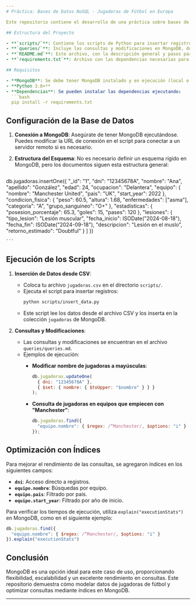 ```yaml
---
# Práctica: Bases de Datos NoSQL - Jugadoras de Fútbol en Europa

Este repositorio contiene el desarrollo de una práctica sobre bases de datos NoSQL. La base de datos seleccionada es **MongoDB**, y el objetivo es modelar, insertar y consultar información sobre jugadoras de fútbol en Europa. Este ejercicio permite explorar el uso de MongoDB para almacenar datos semi-estructurados de manera eficiente.

## Estructura del Proyecto

- **`scripts/`**: Contiene los scripts de Python para insertar registros desde un archivo CSV en MongoDB.
- **`queries/`**: Incluye las consultas y modificaciones en MongoDB, documentadas y explicadas.
- **`README.md`**: Este archivo, con la descripción general y pasos para ejecutar el proyecto.
- **`requirements.txt`**: Archivo con las dependencias necesarias para el entorno Python.

## Requisitos

- **MongoDB**: Se debe tener MongoDB instalado y en ejecución (local o en servidor).
- **Python 3.8+**
- **Dependencias**: Se pueden instalar las dependencias ejecutando:
  ```bash
  pip install -r requirements.txt
  ```

## Configuración de la Base de Datos

1. **Conexión a MongoDB**: Asegúrate de tener MongoDB ejecutándose. Puedes modificar la URL de conexión en el script para conectar a un servidor remoto si es necesario.
   
2. **Estructura del Esquema**: No es necesario definir un esquema rígido en MongoDB, pero los documentos siguen esta estructura general:
    ```javascript
  db.jugadoras.insertOne({
    "_id": "1",
    "dni": "12345678A",
    "nombre": "Ana",
    "apellido": "González",
    "edad": 24,
    "ocupacion": "Delantera",
    "equipo": {
      "nombre": "Manchester United",
      "pais": "UK",
      "start_year": 2022
    },
    "condicion_fisica": {
      "peso": 60.5,
      "altura": 1.68,
      "enfermedades": ["asma"],
      "categoria": "A",
      "grupo_sanguineo": "O+"
    },
    "estadisticas": {
      "posesion_porcentaje": 65.3,
      "goles": 15,
      "pases": 120
    },
    "lesiones":
      {
        "tipo_lesion": "Lesión muscular",
        "fecha_inicio": ISODate("2024-08-18"),
        "fecha_fin": ISODate("2024-09-18"),
        "descripcion": "Lesión en el muslo",
        "retorno_estimado": "Doubtful"
        }
      ]
    })

    ```

## Ejecución de los Scripts

1. **Inserción de Datos desde CSV**:
   - Coloca tu archivo `jugadoras.csv` en el directorio `scripts/`.
   - Ejecuta el script para insertar registros:
     ```bash
     python scripts/insert_data.py
     ```
   - Este script lee los datos desde el archivo CSV y los inserta en la colección `jugadoras` de MongoDB.

2. **Consultas y Modificaciones**:
   - Las consultas y modificaciones se encuentran en el archivo `queries/queries.md`.
   - Ejemplos de ejecución:
     - **Modificar nombre de jugadoras a mayúsculas**:
       ```javascript
       db.jugadoras.updateOne(
         { dni: "12345678A" },
         { $set: { nombre: { $toUpper: "$nombre" } } }
       );
       ```

     - **Consulta de jugadoras en equipos que empiecen con "Manchester"**:
       ```javascript
       db.jugadoras.find({
         "equipo.nombre": { $regex: /^Manchester/, $options: "i" }
       });
       ```

## Optimización con Índices

Para mejorar el rendimiento de las consultas, se agregaron índices en los siguientes campos:
- **`dni`**: Acceso directo a registros.
- **`equipo.nombre`**: Búsquedas por equipo.
- **`equipo.pais`**: Filtrado por país.
- **`equipo.start_year`**: Filtrado por año de inicio.

Para verificar los tiempos de ejecución, utiliza `explain("executionStats")` en MongoDB, como en el siguiente ejemplo:

```javascript
db.jugadoras.find({
  "equipo.nombre": { $regex: /^Manchester/, $options: "i" }
}).explain("executionStats")
```

## Conclusión

MongoDB es una opción ideal para este caso de uso, proporcionando flexibilidad, escalabilidad y un excelente rendimiento en consultas. Este repositorio demuestra cómo modelar datos de jugadoras de fútbol y optimizar consultas mediante índices en MongoDB.

---
```

